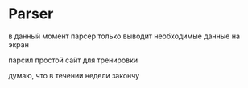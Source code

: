 # Parser

<p>в данный момент парсер только выводит необходимые данные на экран</p>
<p>парсил простой сайт для тренировки</p>
<p>думаю, что в течении недели закончу</p>
